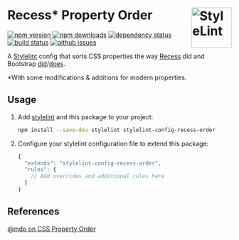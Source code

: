 # Recess\* Property Order [<img src="https://s3.amazonaws.com/media-p.slid.es/uploads/467124/images/2872758/stylelint-icon-black.svg" alt="StyleLint" width="90" height="90" align="right">][stylelint]

[![npm version][npm-img]][npm-url]
[![npm downloads][npm-dls]][npm-url]
[![dependency status][david-img]][david-url]
[![build status][travis-img]][travis-url]
[![github issues][issues-img]][issues-url]

A [Stylelint][] config that sorts CSS properties the way [Recess][] did and
Bootstrap [did][]/[does][].

\*With some modifications & additions for modern properties.

## Usage

1.  Add [stylelint][] and this package to your project:  
    ```sh
    npm install --save-dev stylelint stylelint-config-recess-order
    ```
2.  Configure your stylelint configuration file to extend this package:  
    ```js
    {
      "extends": "stylelint-config-recess-order",
      "rules": {
        // Add overrides and additional rules here
      }
    }
    ```

## References

[@mdo on CSS Property Order][mdo-order]

[npm-url]: https://www.npmjs.com/package/stylelint-config-recess-order

[npm-img]: https://img.shields.io/npm/v/stylelint-config-recess-order.svg?style=flat-square

[npm-dls]: https://img.shields.io/npm/dt/stylelint-config-recess-order.svg?style=flat-square

[david-url]: https://david-dm.org/stormwarning/stylelint-config-recess-order

[david-img]: https://img.shields.io/david/stormwarning/stylelint-config-recess-order.svg?style=flat-square

[travis-url]: https://travis-ci.org/stormwarning/stylelint-config-recess-order

[travis-img]: https://img.shields.io/travis/stormwarning/stylelint-config-recess-order.svg?style=flat-square

[issues-url]: https://github.com/stormwarning/stylelint-config-recess-order/issues

[issues-img]: https://img.shields.io/github/issues/stormwarning/stylelint-config-recess-order.svg?style=flat-square

[stylelint]: https://github.com/stylelint/stylelint

[recess]: https://github.com/twitter/recess/blob/29bccc870b7b4ccaa0a138e504caf608a6606b59/lib/lint/strict-property-order.js

[did]: https://github.com/twbs/bootstrap/blob/f58997a0dae54dc98d11892afef9acb85bdc6a1e/.scss-lint.yml#L136

[does]: https://github.com/twbs/bootstrap/blob/ba878eb542ab6c04786741569ba089d02e9bea46/.stylelintrc#L36

[mdo-order]: http://markdotto.com/2011/11/29/css-property-order/
